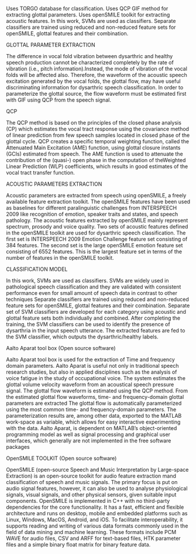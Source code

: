 Uses TORGO database for classification.
Uses QCP GIF method for extracting glottal parameters.
Uses openSMILE toolkit for extracting acoustic features.
In this work, SVMs are used as classifiers.
Separate classifiers are trained using reduced and non-reduced feature sets for openSMILE, glottal features and their combination.

GLOTTAL PARAMETER EXTRACTION

The difference in vocal fold vibration between dysarthric and healthy speech production cannot be characterized completely by the rate of vibration (i.e., pitch information).Instead, the mode of vibration of the vocal folds will be affected also. Therefore, the waveform of the acoustic speech excitation generated by the vocal folds, the glottal flow, may have useful discriminating information for dysarthric speech classification. In order to parameterize the glottal source, the flow waveform must be estimated first with GIF using QCP from the speech signal.

QCP

The QCP method is based on the principles of the closed phase analysis (CP) which estimates the vocal tract response using the covariance method of linear       prediction from few speech samples located in closed phase of the glottal cycle. QCP creates a specific temporal weighting function, called the Attenuated Main  Excitation (AME) function, using glottal closure instants (GCIs) estimated from speech. The AME function is used to attenuate the contribution of the (quasi-) open  phase in the computation of theWeighted Linear Prediction (WLP) coefficients, which results in good estimates of the vocal tract transfer function.

ACOUSTIC PARAMETERS EXTRACTION

Acoustic parameters are extracted from speech using openSMILE, a freely available feature extraction toolkit.
The openSMILE features have been used as baselines for different paralinguistic challenges from INTERSPEECH 2009 like recognition of emotion, speaker traits and states, and speech pathology.
The acoustic features extracted by openSMILE mainly represent spectrum, prosody and voice quality.
Two sets of acoustic features defined in the openSMILE toolkit are used for dysarthric speech classification. The first set is INTERSPEECH 2009 Emotion Challenge feature set consisting of 384 features.
The second set is the large openSMILE emotion feature set consisting of 6552 features. This is the largest feature set in terms of the number of features in the openSMILE toolkit.

CLASSIFICATION MODEL

In this work, SVMs are used as classifiers.
SVMs are widely used in pathological speech classification and they are validated with consistent performance even for small amount of speech data in contrast to other techniques
Separate classifiers are trained using reduced and non-reduced feature sets for openSMILE, glottal features and their combination.
Separate set of SVM classifiers are developed for each category using acoustic and glottal feature sets both individually and combined.
After completing the training, the SVM classifiers can be used to identify the presence of dysarthria in the input speech utterance.
The extracted features are fed to the SVM classifier, which outputs the dysarthric/healthy labels.

Aalto Aparat tool box (Open source software)

Aalto Aparat tool box is used for the extraction of Time and frequency domain parameters.
Aalto Aparat is useful not only in traditional speech research studies, but also in applied disciplines such as the analysis of voice fatigue in the study of occupational voice. 
The system estimates the glottal volume velocity waveform from an acoustical speech pressure signal. The glottal flow waveform is estimated using the QCP method. From the estimated glottal flow waveforms, time- and frequency-domain glottal parameters are extracted
The glottal flow is automatically parameterized using the most common time- and frequency-domain parameters.
The parameterization results are, among other data, exported to the MATLAB work-space as variable, which allows for easy interactive experimenting with the data.
Aalto Aparat, is dependent on MATLAB’s object-oriented programming model as well as signal processing and graphical user interfaces, which generally are not implemented in the free software packages

OpenSMILE TOOLKIT (Open source software)

OpenSMILE (open-source Speech and Music Interpretation by Large-space Extraction) is an open-source toolkit for audio feature extraction mand classification of speech and music signals.
The primary focus is put on audio signal features, however, it can also be used to analyse physiological signals, visual signals, and other physical sensors, given suitable input components.
OpenSMILE is implemented in C++ with no third-party dependencies for the core functionality.
It has a fast, efficient and flexible architecture and runs on desktop, mobile and embedded platforms such as Linux, Windows, MacOS, Android, and iOS.
To facilitate interoperability, it supports reading and writing of various data formats commonly used in the field of data mining and machine learning. These formats include PCM WAVE for audio files, CSV and ARFF for text-based files, HTK parameter files and a simple binary float matrix for binary feature data.
